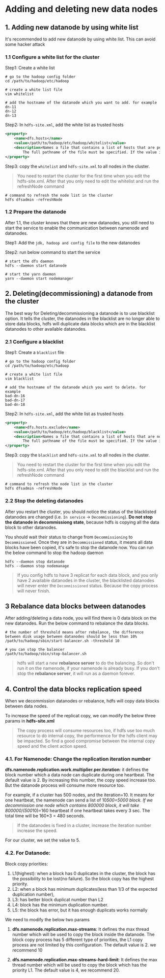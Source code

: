 # Adding and deleting new data nodes

## 1. Adding new datanode by using white list

It's recommended to add new datanode by using white list. This can avoid some hacker attack

### 1.1 Configure a white list for the cluster

Step1: Create a white list

```shell
# go to the hadoop config folder
cd /path/to/hadoop/etc/hadoop

# create a white list file
vim whitelist

# add the hostname of the datanode which you want to add. for example
dn-11
dn-12
dn-13
```

Step2: In `hdfs-site.xml`, add the white list as trusted hosts

```xml
<property>
	<name>dfs.hosts</name>
	<value>/path/to/hadoop/etc/hadoop/whitelist</value>
	<description>Names a file that contains a list of hosts that are permitted to connect to the namenode. 
        The full pathname of the file must be specified. If the value is empty, all hosts are permitted.</description>
</property>

```

Step3: copy the `whitelist` and `hdfs-site.xml` to all nodes in the cluster.

> You need to restart the cluster for the first time when you edit the hdfs-site.xml. After that you only need to
> edit the whitelist and run the refreshNode command

```shell
# command to refresh the node list in the cluster
hdfs dfsadmin -refreshNode
```

### 1.2 Prepare the datanode

After 1.1, the cluster knows that there are new datanodes, you still need to start the service to enable the communication
between namenode and datanodes.

Step1: Add the `jdk, hadoop and config file` to the new datanodes

Step2: run below command to start the service

```shell
# start the dfs daemon
hdfs --daemon start datanode

# start the yarn daemon
yarn --daemon start nodemanager
```


## 2. Deleting(decommissioning) a datanode from the cluster

The best way for Deleting/decommissioning a datanode is to use blacklist option. It tells the cluster, the datanodes
in the blacklist are no longer able to store data blocks, hdfs will duplicate data blocks which are in the blacklist
datanodes to other available datanodes.

### 2.1 Configure a blacklist

Step1: Create a `blacklist` file

```shell
# go to the hadoop config folder
cd /path/to/hadoop/etc/hadoop

# create a white list file
vim blacklist

# add the hostname of the datanode which you want to delete. for example
bad-dn-16
bad-dn-17
bad-dn-18
```

Step2: In `hdfs-site.xml`, add the white list as trusted hosts

```xml
<property>
	<name>dfs.hosts.exclude</name>
	<value>/path/to/hadoop/etc/hadoop/blacklist</value>
	<description>Names a file that contains a list of hosts that are not permitted to connect to the namenode. 
        The full pathname of the file must be specified. If the value is empty, no hosts are excluded.</description>
</property>

```

Step3: copy the `blacklist` and `hdfs-site.xml` to all nodes in the cluster.

> You need to restart the cluster for the first time when you edit the hdfs-site.xml. After that you only need to
> edit the blacklist and run the refreshNode command

```shell
# command to refresh the node list in the cluster
hdfs dfsadmin -refreshNode
```

### 2.2 Stop the deleting datanodes

After you restart the cluster, you should notice the status of the blacklisted datanodes are changed (i.e. `In service` -> `Decommissioning`).
**Do not stop the datanode in decommissiong state**, because hdfs is copying all the data block to other datanodes.

You should wait their status to change from `Decommissioning` to `Decommissioned`. Once they are in `Decommissioned` status,
it means all data blocks have been copied, it's safe to stop the datanode now. You can run the below command to stop
the hadoop daemon
```shell
hdfs --daemon stop datanode
hdfs --daemon stop nodemanage
```

> If you config hdfs to have 3 replicat for each data block, and you only have 2 available datanodes in the cluster, 
> the blacklisted datanodes will never enter the `Decommissioned` status. Because the copy process will never finish. 



## 3 Rebalance data blocks between datanodes

After adding/deleting a data node, you will find there is 0 data block on the new datanodes. Run the below command to rebalance
the data blocks.

```shell
# the number of threshold means after rebalance, the difference between disk usage between datanodes should be less than 10% 
/path/to/hadoop/sbin/start-balancer.sh -threshold 10

# you can stop the balancer
/path/to/hadoop/sbin/stop-balancer.sh
```

> hdfs will start a new **rebalance server** to do the balancing. So don't run it on the namenode, if your namenode is 
> already busy. If you don't stop the **rebalance server**, it will run as a daemon forever.


## 4. Control the data blocks replication speed

When we decommission datanodes or rebalance, hdfs will copy data blocks between data nodes.

To increase the speed of the replicat copy, we can modify the below three params in **hdfs-site.xml**

> The copy process will consume resources too, if hdfs use too much resource to do internal copy, the performence for the 
> hdfs client may be impacted. So find a good compromise between the internal copy speed and the client action speed.

### 4.1. For Namenode: Change the replication iteration number

**dfs.namenode.replication.work.multiplier.per.iteration**: it defines the block number which a data node can duplicate
during one heartbeat. The default value is 2. By increasing this number, the copy speed increase too. But the datanode
process will consume more resource too.

For example, if a cluster has 500 nodes, and the iteration=10. It means for one heartbeat, the namenode can send a list
of 10*500=5000 block. If we decommission one node which contains 800000 block, it will take 800000/(500*10)=160 heartbeat
if one heartbeat takes every 3 sec. The total time will be 160*3 = 480 seconds.

> If the datanodes is fixed in a cluster, increase the iteration number increase the speed.

For our cluster, we set the value to 5.

### 4.2. For Datanode: 

Block copy priorities:
1. L1(highest): when a block has 0 duplicates in the cluster, the block has the possibility to be lost(no failure). So the block copy has the highest priority.
2. L2: when a block has minimum duplicates(less than 1/3 of the expected duplication number), 
3. L3: has better block duplicat number than L2
4. L4: block has the minimum duplication number.
5. L5: the block has error, but it has enough duplicats works normally

We need to modify the below two params  
1. **dfs.namenode.replication.max-streams**: It defines the max thread number which will be used to copy the block inside the datanode.
   The block copy process has 5 different type of priorities, the L1 copy process are not limited by this configuration.
   The default value is 2. we recommend 10 

2. **dfs.namenode.replication.max-streams-hard-limit**: It defines the max thread number which will be used to copy the block which
   has the priority L1. The default value is 4, we recommend 20.
